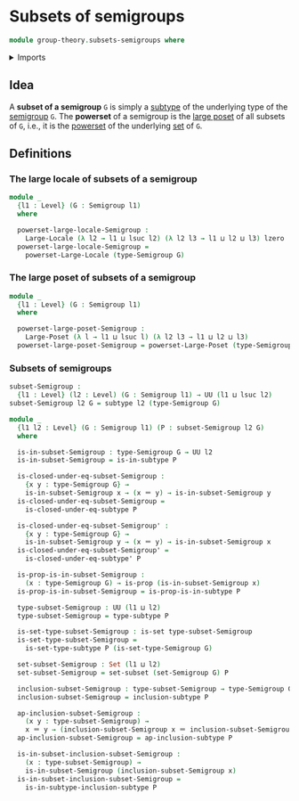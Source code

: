 # Subsets of semigroups

```agda
module group-theory.subsets-semigroups where
```

<details><summary>Imports</summary>

```agda
open import foundation.identity-types
open import foundation.large-locale-of-subtypes
open import foundation.powersets
open import foundation.propositions
open import foundation.sets
open import foundation.subtypes
open import foundation.universe-levels

open import group-theory.semigroups

open import order-theory.large-locales
open import order-theory.large-posets
```

</details>

## Idea

A **subset of a semigroup** `G` is simply a [subtype](foundation.subtypes.md) of
the underlying type of the [semigroup](group-theory.semigroups.md) `G`. The
**powerset** of a semigroup is the [large poset](order-theory.large-posets.md)
of all subsets of `G`, i.e., it is the [powerset](foundation.powersets.md) of
the underlying [set](foundation.sets.md) of `G`.

## Definitions

### The large locale of subsets of a semigroup

```agda
module _
  {l1 : Level} (G : Semigroup l1)
  where

  powerset-large-locale-Semigroup :
    Large-Locale (λ l2 → l1 ⊔ lsuc l2) (λ l2 l3 → l1 ⊔ l2 ⊔ l3) lzero
  powerset-large-locale-Semigroup =
    powerset-Large-Locale (type-Semigroup G)
```

### The large poset of subsets of a semigroup

```agda
module _
  {l1 : Level} (G : Semigroup l1)
  where

  powerset-large-poset-Semigroup :
    Large-Poset (λ l → l1 ⊔ lsuc l) (λ l2 l3 → l1 ⊔ l2 ⊔ l3)
  powerset-large-poset-Semigroup = powerset-Large-Poset (type-Semigroup G)
```

### Subsets of semigroups

```agda
subset-Semigroup :
  {l1 : Level} (l2 : Level) (G : Semigroup l1) → UU (l1 ⊔ lsuc l2)
subset-Semigroup l2 G = subtype l2 (type-Semigroup G)

module _
  {l1 l2 : Level} (G : Semigroup l1) (P : subset-Semigroup l2 G)
  where

  is-in-subset-Semigroup : type-Semigroup G → UU l2
  is-in-subset-Semigroup = is-in-subtype P

  is-closed-under-eq-subset-Semigroup :
    {x y : type-Semigroup G} →
    is-in-subset-Semigroup x → (x ＝ y) → is-in-subset-Semigroup y
  is-closed-under-eq-subset-Semigroup =
    is-closed-under-eq-subtype P

  is-closed-under-eq-subset-Semigroup' :
    {x y : type-Semigroup G} →
    is-in-subset-Semigroup y → (x ＝ y) → is-in-subset-Semigroup x
  is-closed-under-eq-subset-Semigroup' =
    is-closed-under-eq-subtype' P

  is-prop-is-in-subset-Semigroup :
    (x : type-Semigroup G) → is-prop (is-in-subset-Semigroup x)
  is-prop-is-in-subset-Semigroup = is-prop-is-in-subtype P

  type-subset-Semigroup : UU (l1 ⊔ l2)
  type-subset-Semigroup = type-subtype P

  is-set-type-subset-Semigroup : is-set type-subset-Semigroup
  is-set-type-subset-Semigroup =
    is-set-type-subtype P (is-set-type-Semigroup G)

  set-subset-Semigroup : Set (l1 ⊔ l2)
  set-subset-Semigroup = set-subset (set-Semigroup G) P

  inclusion-subset-Semigroup : type-subset-Semigroup → type-Semigroup G
  inclusion-subset-Semigroup = inclusion-subtype P

  ap-inclusion-subset-Semigroup :
    (x y : type-subset-Semigroup) →
    x ＝ y → (inclusion-subset-Semigroup x ＝ inclusion-subset-Semigroup y)
  ap-inclusion-subset-Semigroup = ap-inclusion-subtype P

  is-in-subset-inclusion-subset-Semigroup :
    (x : type-subset-Semigroup) →
    is-in-subset-Semigroup (inclusion-subset-Semigroup x)
  is-in-subset-inclusion-subset-Semigroup =
    is-in-subtype-inclusion-subtype P
```
